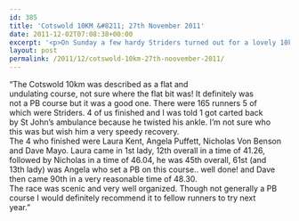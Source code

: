 ```yaml
---
id: 385
title: 'Cotswold 10KM &#8211; 27th November 2011'
date: 2011-12-02T07:08:38+00:00
excerpt: '<p>On Sunday a few hardy Striders turned out for a lovely 10km race in theheart of the Cotswolds... </p>'
layout: post
permalink: /2011/12/cotswold-10km-27th-noovember-2011/
---
```

&#8220;The Cotswold 10km was described as a flat and  
undulating course, not sure where the flat bit was! It definitely was  
not a PB course but it was a good one. There were 165 runners 5 of  
which were Striders. 4 of us finished and I was told 1 got carted back  
by St John&#8217;s ambulance because he twisted his ankle. I&#8217;m not sure who  
this was but wish him a very speedy recovery.  
The 4 who finished were Laura Kent, Angela Puffett, Nicholas Von Benson  
and Dave Mayo. Laura came in 1st lady, 12th overall in a time of 41.26,  
followed by Nicholas in a time of 46.04, he was 45th overall, 61st (and  
13th lady) was Angela who set a PB on this course.. well done! and Dave  
then came 90th in a very reasonable time of 48.30.  
The race was scenic and very well organized. Though not generally a PB  
course I would definitely recommend it to fellow runners to try next  
year.&#8221;